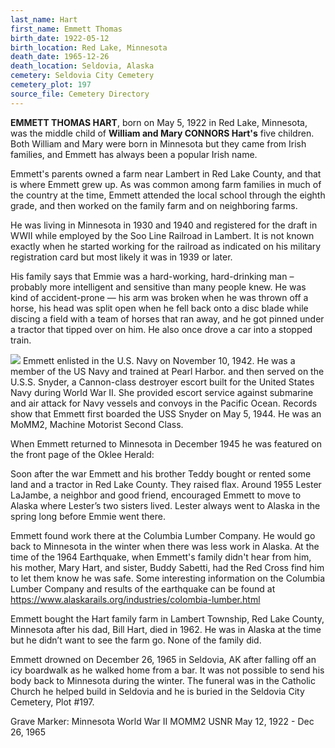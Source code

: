 ```yaml
---
last_name: Hart
first_name: Emmett Thomas
birth_date: 1922-05-12
birth_location: Red Lake, Minnesota
death_date: 1965-12-26
death_location: Seldovia, Alaska
cemetery: Seldovia City Cemetery
cemetery_plot: 197
source_file: Cemetery Directory
---
```

**EMMETT THOMAS HART**, born on May 5, 1922 in Red Lake, Minnesota, was the middle child of **William and Mary CONNORS Hart's** five children. Both William and Mary were born in Minnesota but they came from Irish families, and Emmett has always been a popular Irish name. 

Emmett's parents owned a farm near Lambert in Red Lake County, and that is where Emmett grew up.  As was common among farm families in much of the country at the time, Emmett attended the local school through the eighth grade, and then worked on the family farm and on neighboring farms.  

He was living in Minnesota in 1930 and 1940 and registered for the draft in WWII while employed by the Soo Line Railroad in Lambert. It is not known exactly when he started working for the railroad as indicated on his military registration card but most likely it was in 1939 or later. 

His family says that Emmie was a hard-working, hard-drinking man – probably more intelligent and sensitive than many people knew.  He was kind of accident-prone — his arm was broken when he was thrown off a horse, his head was split open when he fell back onto a disc blade while discing a field with a team of horses that ran away, and he got pinned under a tractor that tipped over on him.  He also once drove a car into a stopped train.

![](../assets/Emmett_Navy_portrait.jpg)  Emmett enlisted in the U.S. Navy on November 10, 1942.  He was a member of the US Navy and trained at Pearl Harbor. and then served on the U.S.S. Snyder, a Cannon-class destroyer escort built for the United States Navy during World War II. She provided escort service against submarine and air attack for Navy vessels and convoys in the Pacific Ocean. Records show that Emmett first boarded the USS Snyder on May 5, 1944. He was an MoMM2, Machine Motorist Second Class.  

When Emmett returned to Minnesota in December 1945 he was featured on the front page of the Oklee Herald:
 
Soon after the war Emmett and his brother Teddy bought or rented some land and a tractor in Red Lake County.  They raised flax.  Around 1955 Lester LaJambe, a neighbor and good friend, encouraged Emmett to move to Alaska where Lester’s two sisters lived.  Lester always went to Alaska in the spring long before Emmie went there.   

Emmett found work there at the Columbia Lumber Company.  He would go back to Minnesota in the winter when there was less work in Alaska.  At the time of the 1964 Earthquake, when Emmett's family didn't hear from him,  his mother, Mary Hart, and sister, Buddy Sabetti, had the Red Cross find him to let them know he was safe.  Some interesting information on the Columbia Lumber Company and results of the earthquake can be found at https://www.alaskarails.org/industries/colombia-lumber.html

Emmett bought the Hart family farm in Lambert Township, Red Lake County, Minnesota after his dad, Bill Hart, died in 1962.  He was in Alaska at the time but he didn’t want to see the farm go.  None of the family did.  

Emmett drowned on December 26, 1965 in Seldovia, AK after falling off an icy boardwalk as he walked home from a bar.  It was not possible to send his body back to Minnesota during the winter. The funeral was in the Catholic Church he helped build in Seldovia and he is buried  in the Seldovia City Cemetery, Plot #197. 

Grave Marker: Minnesota World War II MOMM2 USNR May 12, 1922 - Dec 26, 1965
